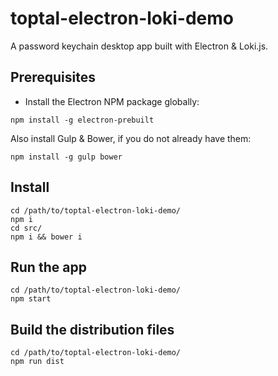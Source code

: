 # toptal-electron-loki-demo

A password keychain desktop app built with Electron & Loki.js.

## Prerequisites

 - Install the Electron NPM package globally:

```shell
npm install -g electron-prebuilt
```

Also install Gulp & Bower, if you do not already have them:

```shell
npm install -g gulp bower
```

## Install

```shell
cd /path/to/toptal-electron-loki-demo/
npm i
cd src/
npm i && bower i
```

## Run the app

```shell
cd /path/to/toptal-electron-loki-demo/
npm start
```

## Build the distribution files

```shell
cd /path/to/toptal-electron-loki-demo/
npm run dist
```
